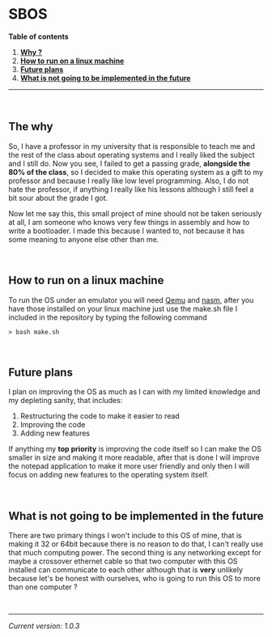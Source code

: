 # SBOS

**Table of contents**
1. **[Why ?](#the-why)**
2. **[How to run on a linux machine](#how-to-run-on-a-linux-machine)**
3. **[Future plans](#future-plans)**
4. **[What is not going to be implemented in the future](#what-is-not-going-to-be-implemented-in-the-future)**

---

<br>

## The why

So, I have a professor in my university that is responsible to teach me and the rest of the class about operating systems and I really liked the subject and I still do. Now you see, I failed to get a passing grade, **alongside the  80% of the class**, so I decided to make this operating system as a gift to my professor and because I really like low level programming. Also, I do not hate the professor, if anything I really like his lessons although I still feel a bit sour about the grade I got.

Now let me say this, this small project of mine should not be taken seriously at all, I am someone who knows very few things in assembly and how to write a bootloader. I made this because I wanted to, not because it has some meaning to anyone else other than me.

<br>

## How to run on a linux machine

To run the OS under an emulator you will need [Qemu](https://www.qemu.org/) and [nasm](https://www.nasm.us/), after you have those installed on your linux machine just use the make.sh file I included in the repository by typing the following command

```
> bash make.sh
```

<br>

## Future plans

I plan on improving the OS as much as I can with my limited knowledge and my depleting sanity, that includes:

1. Restructuring the code to make it easier to read
2. Improving the code
3. Adding new features

If anything my **top priority** is improving the code itself so I can make the OS smaller in size and making it more readable, after that is done I will improve the notepad application to make it more user friendly and only then I will focus on adding new features to the operating system itself.

<br>

## What is not going to be implemented in the future

There are two primary things I won't include to this OS of mine, that is making it 32 or 64bit because there is no reason to do that, I can't really use that much computing power. The second thing is any networking except for maybe a crossover ethernet cable so that two computer with this OS installed can communicate to each other although that is **very** unlikely because let's be honest with ourselves, who is going to run this OS to more than one computer ?

<br>

---

*Current version: 1.0.3*
